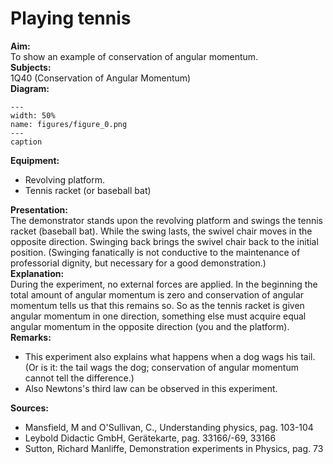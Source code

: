 # Playing tennis 
    
<b> Aim: </b>  
 To show an example of conservation of angular momentum.    
<b> Subjects: </b>  
 1Q40 (Conservation of Angular Momentum)   
<b> Diagram: </b>  
    
```{figure} figures/figure_0.png  
---  
width: 50%  
name: figures/figure_0.png  
---  
caption  
``` 
     
<b> Equipment: </b>  
 
 *  Revolving platform. 
 *  Tennis racket (or baseball bat)
    
<b> Presentation: </b>  
 The demonstrator stands upon the revolving platform and swings the tennis racket (baseball bat). While the swing lasts, the swivel chair moves in the opposite direction. Swinging back brings the swivel chair back to the initial position. (Swinging fanatically is not conductive to the maintenance of professorial dignity, but necessary for a good demonstration.)    
<b> Explanation: </b>  
 During the experiment, no external forces are applied. In the beginning the total amount of angular momentum is zero and conservation of angular momentum tells us that this remains so. So as the tennis racket is given angular momentum in one direction, something else must acquire equal angular momentum in the opposite direction (you and the platform).    
<b> Remarks: </b>  
 
 *  This experiment also explains what happens when a dog wags his tail. (Or is it: the tail wags the dog; conservation of angular momentum cannot tell the difference.) 
 *  Also Newtons's third law can be observed in this experiment.
   
<b> Sources: </b>  
 
 *  Mansfield, M and O'Sullivan, C., Understanding physics, pag. 103-104 
 *  Leybold Didactic GmbH, Gerätekarte, pag. 33166/-69, 33166 
 *  Sutton, Richard Manliffe, Demonstration experiments in Physics, pag. 73
  